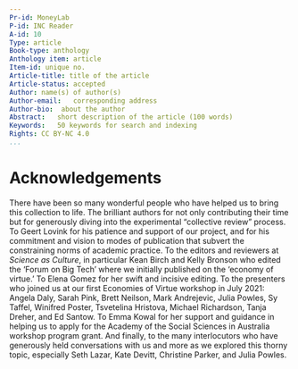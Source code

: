 ```yaml
---
Pr-id: MoneyLab
P-id: INC Reader
A-id: 10
Type: article
Book-type: anthology
Anthology item: article
Item-id: unique no.
Article-title: title of the article
Article-status: accepted
Author: name(s) of author(s)
Author-email:   corresponding address
Author-bio:  about the author
Abstract:   short description of the article (100 words)
Keywords:   50 keywords for search and indexing
Rights: CC BY-NC 4.0
...
```


# Acknowledgements

There have been so many wonderful people who have helped us to bring this collection to life. The brilliant authors for not only contributing their time but for generously diving into the experimental “collective review” process. To Geert Lovink for his patience and support of our project, and for his commitment and vision to modes of publication that subvert the constraining norms of academic practice. To the editors and reviewers at *Science as Culture*, in particular Kean Birch and Kelly Bronson who edited the ‘Forum on Big Tech’ where we initially published on the ‘economy of virtue.’ To Elena Gomez for her swift and incisive editing. To the presenters who joined us at our first Economies of Virtue workshop in July 2021: Angela Daly, Sarah Pink, Brett Neilson, Mark Andrejevic, Julia Powles, Sy Taffel, Winifred Poster, Tsvetelina Hristova, Michael Richardson, Tanja Dreher, and Ed Santow. To Emma Kowal for her support and guidance in helping us to apply for the Academy of the Social Sciences in Australia workshop program grant. And finally, to the many interlocutors who have generously held conversations with us and more as we explored this thorny topic, especially Seth Lazar, Kate Devitt, Christine Parker, and Julia Powles. 
